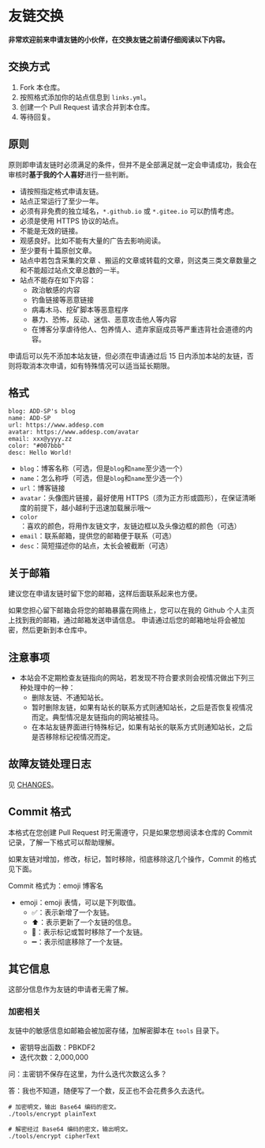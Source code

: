 # 友链交换

**非常欢迎前来申请友链的小伙伴，在交换友链之前请仔细阅读以下内容。**

## 交换方式

1. Fork 本仓库。
2. 按照格式添加你的站点信息到 `links.yml`。
3. 创建一个 Pull Request 请求合并到本仓库。
4. 等待回复。

## 原则

原则即申请友链时必须满足的条件，但并不是全部满足就一定会申请成功，我会在审核时**基于我的个人喜好**进行一些判断。

* 请按照指定格式申请友链。
* 站点正常运行了至少一年。
* 必须有非免费的独立域名，`*.github.io` 或 `*.gitee.io` 可以酌情考虑。
* 必须是使用 HTTPS 协议的站点。
* 不能是无效的链接。
* 观感良好。比如不能有大量的广告去影响阅读。
* 至少要有十篇原创文章。
* 站点中若包含采集的文章 、搬运的文章或转载的文章，则这类三类文章数量之和不能超过站点文章总数的一半。
* 站点不能存在如下内容：
  * 政治敏感的内容
  * 钓鱼链接等恶意链接
  * 病毒木马、挖矿脚本等恶意程序
  * 暴力、恐怖，反动、迷信、恶意攻击他人等内容
  * 在博客分享虐待他人、包养情人、遗弃家庭成员等严重违背社会道德的内容。

申请后可以先不添加本站友链，但必须在申请通过后 15 日内添加本站的友链，否则将取消本次申请，如有特殊情况可以适当延长期限。

## 格式

```
blog: ADD-SP's blog
name: ADD-SP
url: https://www.addesp.com
avatar: https://www.addesp.com/avatar
email: xxx@yyyy.zz
color: "#007bbb"
desc: Hello World!
```

* `blog`：博客名称（可选，但是`blog`和`name`至少选一个）
* `name`：怎么称呼（可选，但是`blog`和`name`至少选一个）
* `url`：博客链接
* `avatar`：头像图片链接，最好使用 HTTPS（须为正方形或圆形），在保证清晰度的前提下，越小越利于迅速加载展示哦～
* `color`：喜欢的颜色，将用作友链文字，友链边框以及头像边框的颜色（可选）
* `email`：联系邮箱，提供您的邮箱便于联系（可选）
* `desc`：简短描述你的站点，太长会被截断（可选）

## 关于邮箱

建议您在申请友链时留下您的邮箱，这样后面联系起来也方便。

如果您担心留下邮箱会将您的邮箱暴露在网络上，您可以在我的 Github 个人主页上找到我的邮箱，通过邮箱发送申请信息。
申请通过后您的邮箱地址将会被加密，然后更新到本仓库中。

## 注意事项

* 本站会不定期检查友链指向的网站，若发现不符合要求则会视情况做出下列三种处理中的一种：
  * 删除友链、不通知站长。
  * 暂时删除友链，如果有站长的联系方式则通知站长，之后是否恢复视情况而定。典型情况是友链指向的网站被挂马。
  * 在本站友链界面进行特殊标记，如果有站长的联系方式则通知站长，之后是否移除标记视情况而定。

## 故障友链处理日志

见 [CHANGES](CHANGES.md)。

## Commit 格式

本格式在您创建 Pull Request 时无需遵守，只是如果您想阅读本仓库的 Commit 记录，了解一下格式可以帮助理解。

如果友链对增加，修改，标记，暂时移除，彻底移除这几个操作，Commit 的格式见下面。

Commit 格式为：emoji 博客名

* emoji：emoji 表情，可以是下列取值。
  * :white_check_mark:：表示新增了一个友链。
  * :arrow_up:：表示更新了一个友链的信息。
  * :triangular_flag_on_post:：表示标记或暂时移除了一个友链。
  * :heavy_minus_sign:：表示彻底移除了一个友链。


## 其它信息

这部分信息作为友链的申请者无需了解。

### 加密相关

友链中的敏感信息如邮箱会被加密存储，加解密脚本在 `tools` 目录下。

* 密钥导出函数：PBKDF2
* 迭代次数：2,000,000

问：主密钥不保存在这里，为什么迭代次数这么多？

答：我也不知道，随便写了一个数，反正也不会花费多久去迭代。

```shell
# 加密明文，输出 Base64 编码的密文。
./tools/encrypt plainText

# 解密经过 Base64 编码的密文，输出明文。
./tools/encrypt cipherText
```
